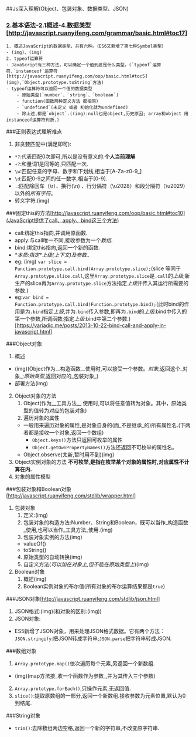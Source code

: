 ##Js深入理解(Object、包装对象、数据类型、JSON)
### 2.基本语法-2.1概述-4.数据类型[http://javascript.ruanyifeng.com/grammar/basic.html#toc17]
	1. 概述JavaScript的数据类型，共有六种。（ES6又新增了第七种Symbol类型）
	- (img)、(img)
	2. typeof运算符
	- JavaScript有三种方法，可以确定一个值到底是什么类型。(`typeof`运算符,`instanceof`运算符[http://javascript.ruanyifeng.com/oop/basic.html#toc5](img),`Object.prototype.toString`方法)
	- typeof运算符可以返回一个值的数据类型
		- 原始类型(`number`、`string`、`boolean`)
		- function(函数两种定义方法 都相同)
		- `undefined`(未定义 或者 初始化就为undefined)
		- 除上述,都是`object`.((img):null也是object,历史原因; array和object 用instanceof运算符判断.)

###正则表达式理解难点
1. 非贪婪匹配中(满足即可):
- `*?`:代表匹配0次即可,所以是没有意义的.**个人当前理解**
- `+?`:和量词1是同等的,只匹配一次.
- `\w`:匹配任意的字母、数字和下划线,相当于[A-Za-z0-9_]
- `\d`:匹配0-9之间的任一数字,相当于[0-9].
- `.`:匹配除回车（\r）、换行(\n) 、行分隔符（\u2028）和段分隔符（\u2029）以外的*所有字符*。
- 转义字符:(img)

###固定this的方法[http://javascript.ruanyifeng.com/oop/basic.html#toc10](JavaScript提供了call、apply、bind这三个方法)
- call:绑定this指向,并调用原函数.
- apply:与call唯一不同,接收参数为一个*数组*.
- bind:绑定this指向,返回一个新的函数.
- **本质:指定*上级(上下文)*及参数..**
- eg: (img) `var slice = Function.prototype.call.bind(Array.prototype.slice);`(slice 等同于`Array.prototype.slice.call`,这里`Array.prototype.slice`是`.call`的*上级*;新生产的slice再为`Array.prototype.slice`方法指定*上级*并传入其运行所需要的参数.)
- eg:`var bind = Function.prototype.call.bind(Function.prototype.bind);`(此时bind的作用是为`.bind`指定*上级*,并为`.bind`传入参数,即再为`.bind`的*上级*:bind中传入的第一个参数,所调函数;指定*上级*:bind中第二个参数.)[https://variadic.me/posts/2013-10-22-bind-call-and-apply-in-javascript.html]

###Object对象
1. 概述
- (img)(Object作为__构造函数__使用时,可以接受一个参数。_对象_,返回这个_对象_;_原始类型_,返回对应的_包装对象_)
- 部署方法(img)
2. Object对象的方法
	1. Object(作为__工具方法__ 使用时,可以将任意值转为对象。其中，原始类型的值转为对应的包装对象)
	2. 遍历对象的属性
	-  一般用来遍历对象的属性,是对象自身的(而_不是继承_的)所有属性名.(下两者都是接收一个对象,返回一个数组)
		- `Object.keys()`方法只返回可枚举的属性
		- `Object.getOwnPropertyNames()`方法还返回不可枚举的属性名。
	- Object.observe(太新,暂时用不到)(img)
3. Object实例对象的方法
__不可枚举,是指在枚举某个对象的属性时,对应属性不计算在内.__
4. 对象的属性模型

###包装对象和Boolean对象[http://javascript.ruanyifeng.com/stdlib/wrapper.html]
1. 包装对象
	1. 定义:(img)
	2. 包装对象的构造方法:Number、String和Boolean，既可以当作_构造函数_使用,也可以当作_工具方法_使用.(img)
	3. 包装对象实例的方法(img)
	- valueOf()
	- toString()
	4. 原始类型的自动转换(img)
	5. 自定义方法(_可以加在对象上,但不能在原始类型上_)(img)
2. Boolean对象
	1. 概述(img)
	2. Boolean实例对象的布尔值(所有对象的布尔运算结果都是`true`)

###JSON对象[http://javascript.ruanyifeng.com/stdlib/json.html]
1. JSON格式:(img)(和对象的区别:(img))
2. JSON对象:
- ES5新增了JSON对象，用来处理JSON格式数据。它有两个方法：`JSON.stringify`:把JSON转成字符串;`JSON.parse`把字符串转成JSON.

###数组对象
1. `Array.prototype.map()`依次遍历每个元素,另返回一个新数组.
- (img)(map方法接_收一个函数作为参数_,并为其传入三个参数)
2. `Array.prototype.forEach()`,只操作元素,无返回值.
3. `slice()`:提取原数组的一部分,返回一个新数组.接收参数为元素位置,默认为0到结尾.

###String对象
- `trim()`:去除数组两边空格,返回一个新的字符串,不改变原字符串.

